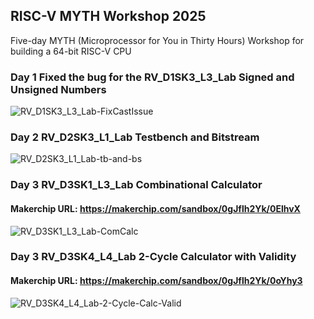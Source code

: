 ## RISC-V MYTH Workshop 2025

Five-day MYTH (Microprocessor for You in Thirty Hours) Workshop for building a 64-bit RISC-V CPU

### Day 1 Fixed the bug for the RV_D1SK3_L3_Lab Signed and Unsigned Numbers

![RV_D1SK3_L3_Lab-FixCastIssue](https://github.com/user-attachments/assets/ad42d692-d335-499a-ab60-060b546d2caa)

### Day 2 RV_D2SK3_L1_Lab Testbench and Bitstream

![RV_D2SK3_L1_Lab-tb-and-bs](https://github.com/user-attachments/assets/a6cbfaba-ab53-4fa4-98da-c9d6bf00c099)

### Day 3 RV_D3SK1_L3_Lab Combinational Calculator

#### Makerchip URL: https://makerchip.com/sandbox/0gJflh2Yk/0ElhvX

![RV_D3SK1_L3_Lab-ComCalc](https://github.com/user-attachments/assets/fdb0b959-a35e-4bf3-b451-1478685917f7)

### Day 3 RV_D3SK4_L4_Lab 2-Cycle Calculator with Validity

#### Makerchip URL: https://makerchip.com/sandbox/0gJflh2Yk/0oYhy3

![RV_D3SK4_L4_Lab-2-Cycle-Calc-Valid](https://github.com/user-attachments/assets/f02c7136-eb3d-46e7-9876-8a6603c22e59)

